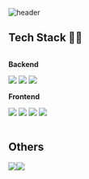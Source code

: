 ![header](https://capsule-render.vercel.app/api?type=waving&text=leeyatho's　Github&theme=tokyonight&animation=twinkling&fontAlign=50&fontSize=50&height=80&fontHeight=100)


## Tech Stack 🔨🔨

<div style="display:flex; flex-direction:column; align-items:flex-start;">
    <!-- Backend -->
    <p><strong>Backend</strong></p>
    <div>
        <img src="https://img.shields.io/badge/Java-007396?style=for-the-badge&logo=Java&logoColor=white">
        <img src="https://img.shields.io/badge/Spring-6DB33F?style=for-the-badge&logo=spring&logoColor=white">
        <img src="https://img.shields.io/badge/Spring Boot-6DB33F?style=for-the-badge&logo=spring boot&logoColor=white"> 
    </div>
    <!-- Frontend -->
    <p><strong>Frontend</strong></p>
    <div>
        <img src="https://img.shields.io/badge/html5-E34F26?style=flat-square&logo=html5&logoColor=white"> 
        <img src="https://img.shields.io/badge/css-1572B6?style=flat-square&logo=css3&logoColor=white"> 
        <img src="https://img.shields.io/badge/javascript-F7DF1E?style=flat-square&logo=javascript&logoColor=black"> 
      <img src="https://img.shields.io/badge/React-E34F26?style=flat-square&logo=react&logoColor=black">
    </div><br>
</div>

## Others

<div style="display:flex; flex-direction:row;">
    <a href="mailto:pololydotoly@naver.com">
        <img src="https://img.shields.io/badge/
        Email-#03C75A?style=for-the-badge&logo=Naver&logoColor=white"> 
    </a>
    <a href="https://velog.io/@yeonho03/posts">
        <img src="https://img.shields.io/badge/
        Velog-#20C997?style=for-the-badge&logo=Velog&logoColor=white"> 
    </a>

